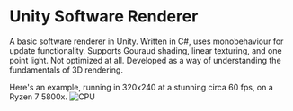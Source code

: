 # Unity Software Renderer
 A basic software renderer in Unity. Written in C#, uses monobehaviour for update functionality. Supports Gouraud shading, linear texturing, and one point light. Not optimized at all. Developed as a way of understanding the fundamentals of 3D rendering.

 Here's an example, running in 320x240 at a stunning circa 60 fps, on a Ryzen 7 5800x.
![CPU](https://github.com/Antonhejhejhej/Software-Renderer-Unity/assets/123376072/d5125f39-613c-4a44-a386-8db844ffab7c)
